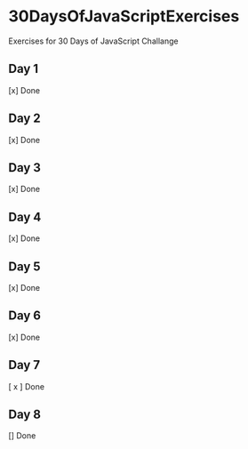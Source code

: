 # 30DaysOfJavaScriptExercises
Exercises for 30 Days of JavaScript Challange
## Day 1

[x] Done

## Day 2

[x] Done

## Day 3

[x] Done

## Day 4

[x] Done

## Day 5

[x] Done

## Day 6

[x] Done

## Day 7

[ x ] Done

## Day 8

[] Done

